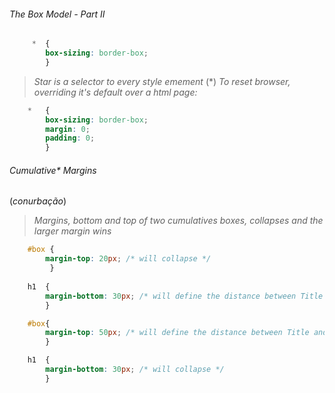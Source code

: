 ###### The Box Model - Part II

```css 
     *  {
        box-sizing: border-box;
        }
```
> *Star is a selector to every style emement* (*)
> *To reset browser, overriding it's default over a html page:*
```css
    *   {
        box-sizing: border-box;
        margin: 0;
        padding: 0;
        }
```

###### Cumulative* Margins
(*conurbação*)

> *Margins, bottom and top of two cumulatives* 
> *boxes, collapses and the larger margin wins*

```css
    #box {
        margin-top: 20px; /* will collapse */
         }
         
    h1  {
        margin-bottom: 30px; /* will define the distance between Title and the box */
        }

```

```css
    #box{
        margin-top: 50px; /* will define the distance between Title and the box */
        }

    h1  {
        margin-bottom: 30px; /* will collapse */
        }

```
